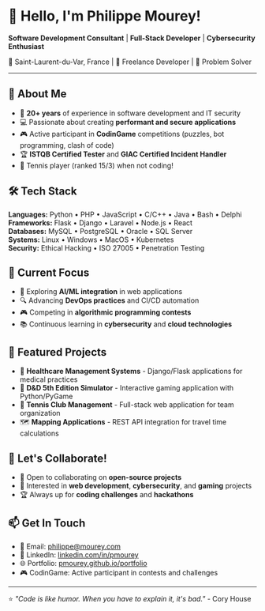 # 👋 Hello, I'm Philippe Mourey!

**Software Development Consultant** | **Full-Stack Developer** | **Cybersecurity Enthusiast**

📍 Saint-Laurent-du-Var, France | 💼 Freelance Developer | 🎯 Problem Solver

---

## 🚀 About Me

- 🔧 **20+ years** of experience in software development and IT security
- 💻 Passionate about creating **performant and secure applications**
- 🎮 Active participant in **CodinGame** competitions (puzzles, bot programming, clash of code)
- 🏆 **ISTQB Certified Tester** and **GIAC Certified Incident Handler**
- 🎾 Tennis player (ranked 15/3) when not coding!

## 🛠️ Tech Stack

**Languages:** Python • PHP • JavaScript • C/C++ • Java • Bash • Delphi  
**Frameworks:** Flask • Django • Laravel • Node.js • React  
**Databases:** MySQL • PostgreSQL • Oracle • SQL Server  
**Systems:** Linux • Windows • MacOS • Kubernetes  
**Security:** Ethical Hacking • ISO 27005 • Penetration Testing

## 🎯 Current Focus

- 🌱 Exploring **AI/ML integration** in web applications
- 🔍 Advancing **DevOps practices** and CI/CD automation
- 🎮 Competing in **algorithmic programming contests**
- 📚 Continuous learning in **cybersecurity** and **cloud technologies**

## 💼 Featured Projects

- 🏥 **Healthcare Management Systems** - Django/Flask applications for medical practices
- 🎲 **D&D 5th Edition Simulator** - Interactive gaming application with Python/PyGame
- 🎾 **Tennis Club Management** - Full-stack web application for team organization
- 🗺️ **Mapping Applications** - REST API integration for travel time calculations

## 🤝 Let's Collaborate!

- 💞️ Open to collaborating on **open-source projects**
- 🎯 Interested in **web development**, **cybersecurity**, and **gaming** projects
- 🏆 Always up for **coding challenges** and **hackathons**

## 📫 Get In Touch

- 📧 Email: philippe@mourey.com
- 🔗 LinkedIn: [linkedin.com/in/pmourey](https://linkedin.com/in/pmourey)
- 🌐 Portfolio: [pmourey.github.io/portfolio](https://pmourey.github.io/portfolio/)
- 🎮 CodinGame: Active participant in contests and challenges

---

⭐ *"Code is like humor. When you have to explain it, it's bad."* - Cory House
